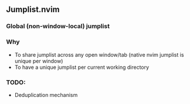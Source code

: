 ## Jumplist.nvim

### Global (non-window-local) jumplist

### Why

- To share jumplist across any open window/tab (native nvim jumplist is unique per window)
- To have a unique jumplist per current working directory

### TODO:

- Deduplication mechanism
